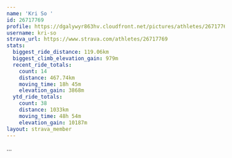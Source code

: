 ```yaml
---
name: 'Kri So '
id: 26717769
profile: https://dgalywyr863hv.cloudfront.net/pictures/athletes/26717769/7761026/13/large.jpg
username: kri-so
strava_url: https://www.strava.com/athletes/26717769
stats:
  biggest_ride_distance: 119.06km
  biggest_climb_elevation_gain: 979m
  recent_ride_totals:
    count: 14
    distance: 467.74km
    moving_time: 18h 45m
    elevation_gain: 3868m
  ytd_ride_totals:
    count: 38
    distance: 1033km
    moving_time: 48h 54m
    elevation_gain: 10187m
layout: strava_member
--- 
```

...
